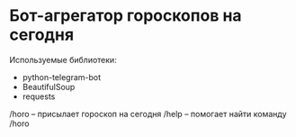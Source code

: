 # Бот-агрегатор гороскопов на сегодня

Используемые библиотеки: 
* python-telegram-bot
* BeautifulSoup
* requests

/horo – присылает гороскоп на сегодня
/help – помогает найти команду /horo
